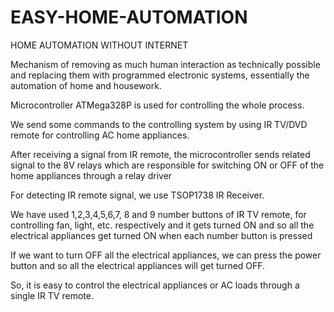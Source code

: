 # EASY-HOME-AUTOMATION
HOME AUTOMATION WITHOUT INTERNET 


Mechanism of removing as much human interaction as
technically possible and replacing them with
programmed electronic systems, essentially the automation
of home and housework.



Microcontroller ATMega328P is used for controlling the whole process.

We send some commands to the controlling system by using IR TV/DVD remote for
controlling AC home appliances.

After receiving a signal from IR remote, the microcontroller sends related signal to the 8V
relays which are responsible for switching ON or OFF of the home appliances through a
relay driver

For detecting IR remote signal, we use TSOP1738 IR Receiver.

We have used 1,2,3,4,5,6,7, 8 and 9 number buttons of IR TV remote, for controlling fan, light, etc.
respectively and it gets turned ON and so all the electrical appliances get turned ON when each
number button is pressed

If we want to turn OFF all the electrical appliances, we can press the power button and so all the
electrical appliances will get turned OFF.

So, it is easy to control the electrical appliances or AC loads through a single IR TV remote.
